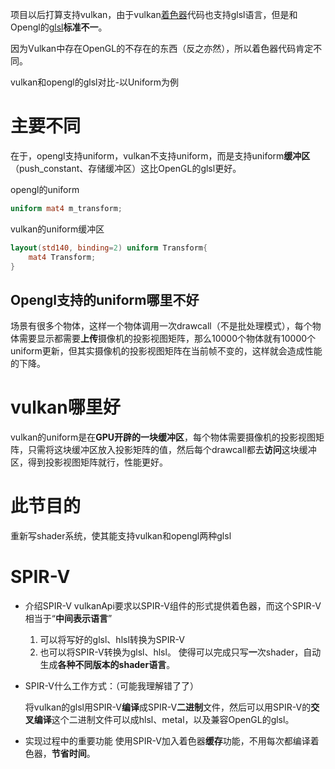 项目以后打算支持vulkan，由于vulkan[着色器](https://so.csdn.net/so/search?q=%E7%9D%80%E8%89%B2%E5%99%A8&spm=1001.2101.3001.7020)代码也支持glsl语言，但是和Opengl的[glsl](https://so.csdn.net/so/search?q=glsl&spm=1001.2101.3001.7020)**标准不一**。

因为Vulkan中存在OpenGL的不存在的东西（反之亦然），所以着色器代码肯定不同。

vulkan和opengl的glsl对比-以Uniform为例


# 主要不同
在于，opengl支持uniform，vulkan不支持uniform，而是支持uniform**缓冲区**（push_constant、存储缓冲区）这比OpenGL的glsl更好。

opengl的uniform

```glsl
uniform mat4 m_transform;
```

vulkan的uniform缓冲区

```glsl
layout(std140, binding=2) uniform Transform{
    mat4 Transform;
}
```

## Opengl支持的uniform哪里不好
场景有很多个物体，这样一个物体调用一次drawcall（不是批处理模式），每个物体需要显示都需要**上传**摄像机的投影视图矩阵，那么10000个物体就有10000个uniform更新，但其实摄像机的投影视图矩阵在当前帧不变的，这样就会造成性能的下降。

# vulkan哪里好
vulkan的uniform是在**GPU开辟的一块缓冲区**，每个物体需要摄像机的投影视图矩阵，只需将这块缓冲区放入投影矩阵的值，然后每个drawcall都去**访问**这块缓冲区，得到投影视图矩阵就行，性能更好。

# 此节目的
重新写shader系统，使其能支持vulkan和opengl两种glsl


# SPIR-V
- 介绍SPIR-V
    vulkanApi要求以SPIR-V组件的形式提供着色器，而这个SPIR-V相当于“**中间表示语言**”
    1. 可以将写好的glsl、hlsl转换为SPIR-V
    2. 也可以将SPIR-V转换为glsl、hlsl。
使得可以完成只写**一**次shader，自动生成**各种不同版本的shader语言**。
- SPIR-V什么工作方式：（可能我理解错了了）
    
	将vulkan的glsl用SPIR-V**编译**成SPIR-V**二进制**文件，然后可以用SPIR-V的**交叉编译**这个二进制文件可以成hlsl、metal，以及兼容OpenGL的glsl。
    
- 实现过程中的重要功能
    使用SPIR-V加入着色器**缓存**功能，不用每次都编译着色器，**节省时间**。